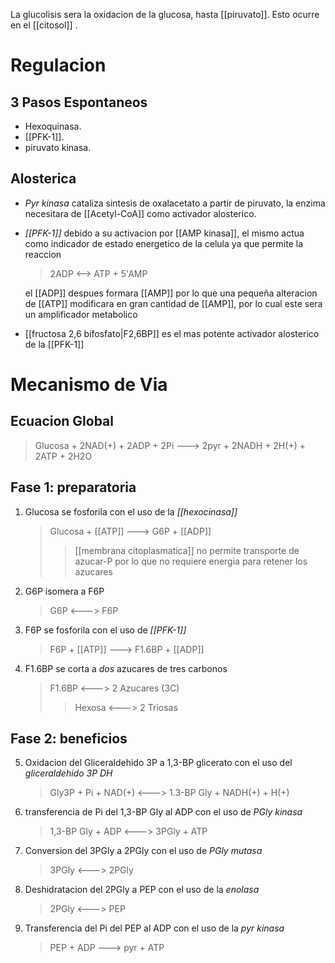 La glucolisis sera la oxidacion de la glucosa, hasta [[piruvato]]. Esto ocurre en el [[citosol]] .

# Regulacion

## 3 Pasos Espontaneos

- Hexoquinasa.
- [[PFK-1]].
- piruvato kinasa.

## Alosterica

- *Pyr kinasa* cataliza sintesis de oxalacetato a partir de piruvato, la enzima necesitara de [[Acetyl-CoA]] como activador alosterico.
- *[[PFK-1]]* debido a su activacion por [[AMP kinasa]], el mismo actua como indicador de estado energetico de la celula ya que permite la reaccion 

    > 2ADP <--> ATP + 5'AMP

    el [[ADP]] despues formara [[AMP]] por lo que una pequeña alteracion de [[ATP]] modificara en gran cantidad de [[AMP]], por lo cual este sera un amplificador metabolico

- [[fructosa 2,6 bifosfato|F2,6BP]] es el mas potente activador alosterico de la [[PFK-1]]

# Mecanismo de Via

## Ecuacion Global

> Glucosa + 2NAD(+) + 2ADP + 2Pi ---> 2pyr + 2NADH + 2H(+) + 2ATP + 2H2O

## Fase 1: preparatoria

1. Glucosa se fosforila con el uso de la _[[hexocinasa]]_
    > Glucosa + [[ATP]] ---> G6P + [[ADP]]
    >
    > > [[membrana citoplasmatica]] no permite transporte de azucar-P por lo que no requiere energia para retener los azucares
2. G6P isomera a F6P
    > G6P <---> F6P
3. F6P se fosforila con el uso de _[[PFK-1]]_
    > F6P + [[ATP]] ---> F1.6BP + [[ADP]]
4. F1.6BP se corta a _dos_ azucares de tres carbonos
    > F1.6BP <---> 2 Azucares (3C)
    >
    > > Hexosa <---> 2 Triosas

## Fase 2: beneficios

5. Oxidacion del Gliceraldehido 3P a 1,3-BP glicerato con el uso del _gliceraldehido 3P DH_
    > Gly3P + Pi + NAD(+) <---> 1.3-BP Gly + NADH(+) + H(+)
6. transferencia de Pi del 1,3-BP Gly al ADP con el uso de _PGly kinasa_
    > 1,3-BP Gly + ADP <---> 3PGly + ATP
7. Conversion del 3PGly a 2PGly con el uso de _PGly mutasa_
    > 3PGly <---> 2PGly
8. Deshidratacion del 2PGly a PEP con el uso de la _enolasa_
    > 2PGly <---> PEP
9. Transferencia del Pi del PEP al ADP con el uso de la _pyr kinasa_
    > PEP + ADP ---> pyr + ATP
